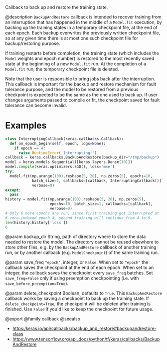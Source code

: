 Callback to back up and restore the training state.

@description
`BackupAndRestore` callback is intended to recover training from an
interruption that has happened in the middle of a `Model.fit` execution, by
backing up the training states in a temporary checkpoint file, at the end of
each epoch. Each backup overwrites the previously written checkpoint file,
so at any given time there is at most one such checkpoint file for
backup/restoring purpose.

If training restarts before completion, the training state (which includes
the `Model` weights and epoch number) is restored to the most recently saved
state at the beginning of a new `Model.fit` run. At the completion of a
`Model.fit` run, the temporary checkpoint file is deleted.

Note that the user is responsible to bring jobs back after the interruption.
This callback is important for the backup and restore mechanism for fault
tolerance purpose, and the model to be restored from a previous checkpoint
is expected to be the same as the one used to back up. If user changes
arguments passed to compile or fit, the checkpoint saved for fault tolerance
can become invalid.

# Examples
```python
class InterruptingCallback(keras.callbacks.Callback):
  def on_epoch_begin(self, epoch, logs=None):
    if epoch == 4:
      raise RuntimeError('Interrupting!')
callback = keras.callbacks.BackupAndRestore(backup_dir="/tmp/backup")
model = keras.models.Sequential([keras.layers.Dense(10)])
model.compile(keras.optimizers.SGD(), loss='mse')
try:
  model.fit(np.arange(100).reshape(5, 20), np.zeros(5), epochs=10,
            batch_size=1, callbacks=[callback, InterruptingCallback()],
            verbose=0)
except:
  pass
history = model.fit(np.arange(100).reshape(5, 20), np.zeros(5),
                    epochs=10, batch_size=1, callbacks=[callback],
                    verbose=0)
# Only 6 more epochs are run, since first training got interrupted at
# zero-indexed epoch 4, second training will continue from 4 to 9.
len(history.history['loss'])
6
```

@param backup_dir
String, path of directory where to store the data
needed to restore the model. The directory
cannot be reused elsewhere to store other files, e.g. by the
`BackupAndRestore` callback of another training run,
or by another callback (e.g. `ModelCheckpoint`)
of the same training run.

@param save_freq
`"epoch"`, integer, or `False`. When set to `"epoch"`
the callback saves the checkpoint at the end of each epoch.
When set to an integer, the callback saves the checkpoint every
`save_freq` batches. Set `save_freq=False` only if using
preemption checkpointing (i.e. with `save_before_preemption=True`).

@param delete_checkpoint
Boolean, defaults to `True`. This `BackupAndRestore`
callback works by saving a checkpoint to back up the training state.
If `delete_checkpoint=True`, the checkpoint will be deleted after
training is finished. Use `False` if you'd like to keep the checkpoint
for future usage.

@export
@family callback
@seealso
+ <https:/keras.io/api/callbacks/backup_and_restore#backupandrestore-class>
+ <https://www.tensorflow.org/api_docs/python/tf/keras/callbacks/BackupAndRestore>
